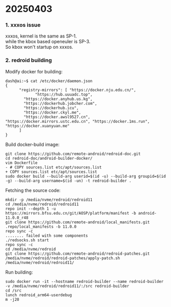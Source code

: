 # 20250403
### 1. xxxos issue
xxxos, kernel is the same as SP-1.   
while the kbox based openeuler is SP-3.    
So kbox won't startup on xxxos.    

### 2. redroid building
Modify docker for building:    
```
dash@ai:~$ cat /etc/docker/daemon.json 
{
      "registry-mirrors": [ "https://docker.nju.edu.cn/",
             "https://hub.uuuadc.top",
        "https://docker.anyhub.us.kg",
        "https://dockerhub.jobcher.com",
        "https://dockerhub.icu",
        "https://docker.ckyl.me",
        "https://docker.awsl9527.cn", "https://docker.mirrors.ustc.edu.cn", "https://docker.1ms.run", "https://docker.xuanyuan.me"
      ]
}
```
Build docker-build image:      

```
git clone https://github.com/remote-android/redroid-doc.git
cd redroid-doc/android-builder-docker/
vim Dockerfile
- # COPY sources.list etc/apt/sources.list
+ COPY sources.list etc/apt/sources.list
sudo docker build --build-arg userid=$(id -u) --build-arg groupid=$(id -g) --build-arg username=$(id -un) -t redroid-builder .
```
Fetching the source code:     

```
mkdir -p /media/nvme/redroid/redroid11
cd /media/nvme/redroid/redroid11
repo init --depth 1 -u https://mirrors.bfsu.edu.cn/git/AOSP/platform/manifest -b android-11.0.0_r48
git clone https://github.com/remote-android/local_manifests.git .repo/local_manifests -b 11.0.0
repo sync -c
........ failed with some components
./redsocks.sh start
repo sync -c
cd /media/nvme/redroid
git clone https://github.com/remote-android/redroid-patches.git
/media/nvme/redroid/redroid-patches/apply-patch.sh /media/nvme/redroid/redroid11/
```
Run building:    

```
sudo docker run -it --hostname redroid-builder --name redroid-builder -v /media/nvme/redroid/redroid11/:/src redroid-builder
cd /src
lunch redroid_arm64-userdebug
m -j20
```

